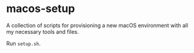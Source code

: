 # macos-setup

A collection of scripts for provisioning a new macOS environment with all my necessary tools and files.

Run `setup.sh`.
